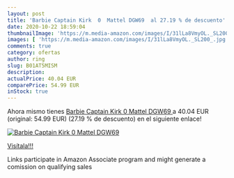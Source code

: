 ```yaml
---
layout: post
title: 'Barbie Captain Kirk  0  Mattel DGW69  al 27.19 % de descuento'
date: 2020-10-22 18:59:04
thumbnailImage: 'https://m.media-amazon.com/images/I/31lLa8VmyOL._SL200_.jpg'
images: [ 'https://m.media-amazon.com/images/I/31lLa8VmyOL._SL200_.jpg' ]
comments: true
category: ofertas
author: ring
slug: B01AT5MISM
description:
actualPrice: 40.04 EUR
comparePrice: 54.99 EUR
inStock: true
---
```


Ahora mismo tienes [Barbie Captain Kirk  0  Mattel DGW69 ](https://www.amazon.es/dp/B01AT5MISM/?tag=tolees-21) a 40.04 EUR (original: 54.99 EUR) (27.19 %  de descuento) en el siguiente enlace!

[![Barbie Captain Kirk  0  Mattel DGW69 ](https://m.media-amazon.com/images/I/31lLa8VmyOL._SL200_.jpg)](https://www.amazon.es/dp/B01AT5MISM/?tag=tolees-21)

[Visítala!!!](https://www.amazon.es/dp/B01AT5MISM/?tag=tolees-21)

Links participate in Amazon Associate program and might generate a comission on qualifying sales
